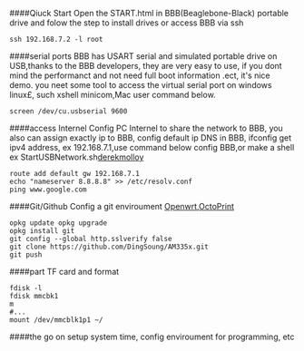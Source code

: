 ####Qiuck Start
Open the START.html in BBB(Beaglebone-Black) portable drive and folow the step to install drives
or access BBB via ssh

    ssh 192.168.7.2 -l root

####serial ports
BBB has USART serial and simulated portable drive on USB,thanks to the BBB developers, they are very easy to use, if you dont mind the performanct and not need full boot information .ect, it's nice demo. you neet some tool to access the virtual serial port on windows linux£, such xshell minicom,Mac user  command below.
	
	screen /dev/cu.usbserial 9600

####access Internel
Config PC Internel to share the network to BBB, you also can assign exactly ip to BBB, config default ip DNS in  BBB, ifconfig get ipv4 address, ex 192.168.7.1,use command below config BBB,or make a shell ex StartUSBNetwork.sh[derekmolloy][1]

	route add default gw 192.168.7.1
	echo "nameserver 8.8.8.8" >> /etc/resolv.conf
	ping www.google.com

####Git/Github
Config a git enviroument [Openwrt][2],[OctoPrint][3]

	opkg update	opkg upgrade
	opkg install git
	git config --global http.sslverify false
	git clone https://github.com/DingSoung/AM335x.git
	git push

####part TF card and format

	fdisk -l
	fdisk mmcbk1
	m
	#...
	mount /dev/mmcblk1p1 ~/
	
####the go on
setup system time, config enviroument for programming, etc

[1]: http://derekmolloy.ie/beaglebone/getting-started-usb-network-adapter-on-the-beaglebone
[2]:http://wiki.openwrt.org/doc/techref/opkg
[3]: https://github.com/foosel/OctoPrint/wiki/Setup-on-BeagleBone-Black-running-%C3%85ngstr%C3%B6m
